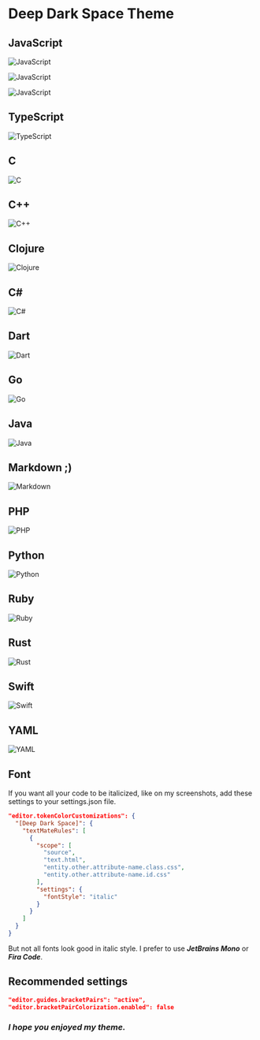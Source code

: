 # Deep Dark Space Theme

## JavaScript

![JavaScript](/images/JS-1.png)

![JavaScript](/images/JS-2.png)

![JavaScript](/images/JS-3.png)

## TypeScript

![TypeScript](/images/TS.png)

## C

![C](/images/C.png)

## C++

![C++](/images/C++.png)

## Clojure

![Clojure](/images/CLOJURE.png)

## C#

![C#](/images/CS.png)

## Dart

![Dart](/images/DART.png)

## Go

![Go](/images/GO.png)

## Java

![Java](/images/JAVA.png)

## Markdown ;)

![Markdown](/images/MARKDOWN.png)

## PHP

![PHP](/images/PHP.png)

## Python

![Python](/images/PYTHON.png)

## Ruby

![Ruby](/images/RUBY.png)

## Rust

![Rust](/images/RUST.png)

## Swift

![Swift](/images/SWIFT.png)

## YAML

![YAML](/images/YAML.png)

## Font

If you want all your code to be italicized, like on my screenshots, add these settings to your settings.json file.

```json
"editor.tokenColorCustomizations": {
  "[Deep Dark Space]": {
    "textMateRules": [
      {
        "scope": [
          "source",
          "text.html",
          "entity.other.attribute-name.class.css",
          "entity.other.attribute-name.id.css"
        ],
        "settings": {
          "fontStyle": "italic"
        }
      }
    ]
  }
}
```

But not all fonts look good in italic style. I prefer to use **_JetBrains Mono_** or **_Fira Code_**.

## Recommended settings

```json
"editor.guides.bracketPairs": "active",
"editor.bracketPairColorization.enabled": false
```

### **_I hope you enjoyed my theme._**
